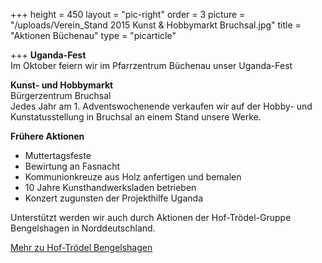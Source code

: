 +++
height = 450
layout = "pic-right"
order = 3
picture = "/uploads/Verein_Stand 2015 Kunst & Hobbymarkt Bruchsal.jpg"
title = "Aktionen Büchenau"
type = "picarticle"

+++
**Uganda-Fest**  
Im Oktober feiern wir im Pfarrzentrum Büchenau unser Uganda-Fest

**Kunst- und Hobbymarkt**  
Bürgerzentrum Bruchsal  
Jedes Jahr am 1. Adventswochenende verkaufen wir auf der Hobby- und Kunstatusstellung in Bruchsal an einem Stand unsere Werke.

**Frühere Aktionen**

* Muttertagsfeste
* Bewirtung an Fasnacht
* Kommunionkreuze aus Holz anfertigen und bemalen
* 10 Jahre Kunsthandwerksladen betrieben
* Konzert zugunsten der Projekthilfe Uganda

Unterstützt werden wir auch durch Aktionen der Hof-Trödel-Gruppe Bengelshagen in Norddeutschland.

[Mehr zu Hof-Trödel Bengelshagen]()